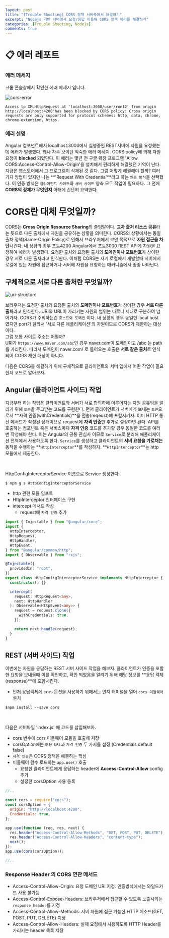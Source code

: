 ```yaml
---
layout: post
title: "[Trouble Shooting] CORS 정책 서버측에서 해결하기"
excerpt: "Nodejs 기반 서버에서 요청/응답 이용해 CORS 정책 에러를 해결하기"
categories: [Trouble Shooting, Nodejs]
comments: true
---
```


# 📋 에러 레포트

### 에러 메세지

크롬 콘솔창에서 확인한 에러 메세지 입니다.

<img src='{{ "/img/error/cors.JPG" | relative_url }}' alt="cors-error">
<br>

```
Access tp XMLHttpRequest at 'localhost:3000/user/ron12' from origin http://localhost:4200'has been blocked by CORS policy: Cross origin requests are only supported for protocol schemes: http, data, chrome, chrome-extension, https.
```

### 에러 설명

Angular 컴포넌트에서 localhost:3000에서 실행중인 REST서버에 자원을 요청했는데 에러가 발생했다. 꽤나 자주 보이던 익숙한 에러 메세지. CORS policy에 의해 자원요청이 **blocked** 되었단다. 이 에러는 몇년 전 구글 확장 프로그램 'Allow CORS:Access-Control-Allow-Origin'을 설치해서 편리하게 해결했던 기억이 난다. 지금은 앱스토어에서 그 프로그램이 삭제된 것 같다. 그럼 어떻게 해결해야 할까? 여러가지 방법이 있지만 나는 **'Request With Credentia'**라고 하는 `인증 방식`을 선택했다. 이 인증 방식은 `클라이언트 사이드`와 `서버 사이드` 양측 모두 작업이 필요하다. 그 전에 **CORS의 정체가 무엇인지** 아래에 간단히 요약한다.

# CORS란 대체 무엇일까?

CORS는 **Cross Origin Resource Sharing**의 줄임말이다. **교차 출처 리소스 공유**라는 뜻으로 다른 출처에서 자원을 공유하는 상황을 의미한다. CORS의 상황에서는 동일 출처 정책(Same-Origin Policy)로 인해서 브라우저에서 보안 목적으로 **자원 접근을 차단**시킨다. 내 상황의 경우 포트4200 Angular에서 포트3000 REST API에 자원을 요청하여 에러가 발생했다. 요청한 출처와 요청된 출처의 **도메인이나 포트번호**가 상이한 경우 서로 다른 출처라고 인식한다. 이처럼 CORS는 자기 로컬에서 개발할때 서버에서 로컬에 있는 자원에 접근하거나 서버에 자원을 요청하는 매커니즘에서 종종 나타난다.

## 구체적으로 서로 다른 출처란 무엇일까?

<img src='{{ "/img/URI구조.png" | relative_url }}' alt="uri-structure">

브라우저는 요청한 출처와 요청된 출처의 **도메인이나 포트번호**가 상이한 경우 **서로 다른 출처**라고 인식한다. URI와 URL이 가리키는 자원의 범위는 다르니 제대로 구분하여 넘어가자. CORS가 주의하는건 `호스트와 도메인` 이다. 내 상황의 경우 동일한 local host 였지만 port가 달라서 '서로 다른 애플리케이션'의 자원이므로 CORS가 제한하는 대상이다. <br/>
그럼 보통 사이트 주소는 어떨까? <br/>
URI가 `https://www.naver.com/abc`인 경우 naver.com이 도메인이고 /abc 는 path를 가리킨다. 따라서 도메인이 naver.com/ 로 들어오는 호출은 **서로 같은 출처**로 인식되어 CORS 제한 대상이 아니다.

다음은 CORS를 해결하기 위해 구체적으로 클라이언트와 서버 앱에서 어떤 작업이 필요한지 코드로 알아보자.

## Angular (클라이언트 사이드) 작업

지금부터 하는 작업은 클라이언트와 서버가 서로 합의하에 이루어지는 자원 공유임을 알리기 위해 `토큰`을 주고받는 코드를 구현한다. 먼저 클라이언트가 서버에게 보내는 `토큰`으로서 **자격 인증(withCredentials)**을 전송(reqeust)에 포함시키자. 이미 HTTP 통신 메서드가 작성된 상태이므로 request에 **자격 인증**만 추가로 설정하면 된다. API를 호출하는 컴포넌트 혹은 서비스마다 **자격 인증** 코드를 추가할 경우 동일한 코드를 여러번 작성해야 한다. 이는 Angular의 공통 관심사 이므로 `Service`로 분리해 애플리케이션 전역에서 사용하도록 한다. `Service`를 생성하고 클라이언트의 **서버 요청을 가로채는** 동작을 수행하는 **`HttpInterceptor`**를 작성하자. **`HttpInterceptor`**는 http 모듈에서 제공한다.

<br>

HttpConfigInterceptorService 이름으로 Service 생성한다.

```
$ npm g s HttpConfigInterceptorService
```

- http 관련 모듈 임포트
- HttpInterceptor 인터페이스 구현
- intercept 메서드 작성
  - request에 `자격 인증` 추가

```typescript
import { Injectable } from "@angular/core";
import {
  HttpInterceptor,
  HttpRequest,
  HttpHandler,
  HttpEvent,
} from "@angular/common/http";
import { Observable } from "rxjs";

@Injectable({
  providedIn: "root",
})
export class HttpConfigInterceptorService implements HttpInterceptor {
  constructor() {}

  intercept(
    request: HttpRequest<any>,
    next: HttpHandler
  ): Observable<HttpEvent<any>> {
    request = request.clone({
      withCredentials: true,
    });

    return next.handle(request);
  }
}
```

## REST (서버 사이드) 작업

이번에는 자원을 응답하는 REST 서버 사이드 작업을 해보자. 클라이언트가 인증을 포함한 요청을 보내올때 이를 확인하고, 확인 되었음을 알리기 위해 해당 정보를 **응답 객체(response)**에 포함시킨다. <br>

- 먼저 응답객체에 cors 옵션을 사용하기 위해서는 먼저 터미널을 열어 `cors 미들웨어` 설치

```
$npm install --save cors
```

<br>

다음은 서버파일 'index.js' 에 코드를 삽입해보자.

- cors 변수에 cors 미들웨어 모듈을 호출해 저장
- corsOption에는 `허용 URL`과 `자격 인증` 두 가지를 설정 (Credentials default false)
- `자격 인증`은 CORS 정책을 해결하는 핵심
- 미들웨어 함수 로드하는 `app.use()` 호출
  - 요청한 클라이언트에게 응답하는 header에 **Access-Control-Allow** config 추가
  - 설정한 corsOption 사용 등록

```javascript
//..

const cors = require("cors");
const corsOption = {
  origin: "http://localhost:4200",
  Credentials: true,
};

app.use(function (req, res, next) {
  res.header("Access-Control-Allow-Methods", "GET, POST, PUT, DELETE");
  res.header("Access-Control-Allow-Headers", "content-type");
  next();
});
app.use(cors(corsOption));

//..
```

### Response Header 의 CORS 연관 메서드

- Access-Control-Allow-Origin: 요청 도메인 URI 지정. 인증방식에서는 와일드카드 사용 불가능
- Access-Control-Expose-Headers: 브라우저에서 접근할 수 있도록 노출시키는 `response header`를 지정
- Access-Control-Allow-Methods: 서버 자원에 접근 가능한 HTTP 메소드(GET, POST, PUT, DELETE) 지정
- Access-Control-Allow-Headers: 실제 요청에서 사용하도록 HTTP Header를 가리키는 header 목록 저장
